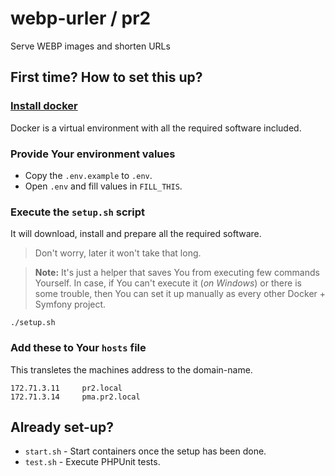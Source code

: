 # webp-urler / pr2
Serve WEBP images and shorten URLs

## First time? How to set this up?

### [Install docker]((https://github.com/janis-rullis/dev/blob/master/Docker/README.md#install))

Docker is a virtual environment with all the required software included.

### Provide Your environment values

- Copy the `.env.example` to `.env`.
- Open `.env` and fill values in `FILL_THIS`.

### Execute the `setup.sh` script

It will download, install and prepare all the required software.
> Don't worry, later it won't take that long.

> **Note:** It's just a helper that saves You from executing few commands Yourself. In case, if You can't execute it (*on Windows*) or there
> is some trouble, then You can set it up manually as every other Docker + Symfony project.

```shell
./setup.sh
```

### Add these to Your `hosts` file

This transletes the machines address to the domain-name.

```
172.71.3.11     pr2.local
172.71.3.14     pma.pr2.local
```

## Already set-up?

* `start.sh` - Start containers once the setup has been done.
* `test.sh` - Execute PHPUnit tests.

